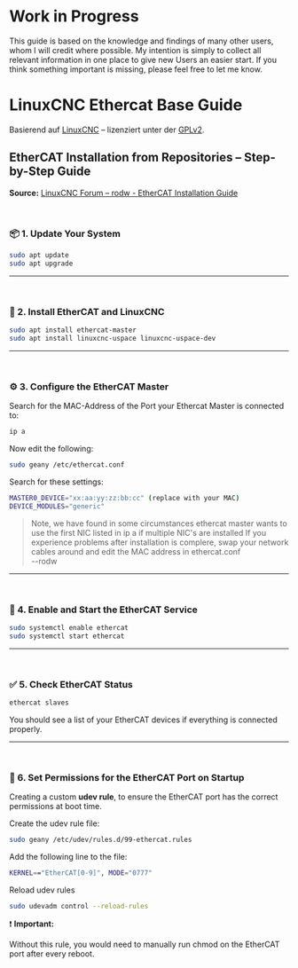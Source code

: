 # **Work in Progress**

This guide is based on the knowledge and findings of many other users, whom I will credit where possible. My intention is simply to collect all relevant information in one place to give new Users an easier start. 
If you think something important is missing, please feel free to let me know.

# LinuxCNC Ethercat Base Guide
Basierend auf [LinuxCNC](https://linuxcnc.org) – lizenziert unter der [GPLv2](https://www.gnu.org/licenses/old-licenses/gpl-2.0.html).

## EtherCAT Installation from Repositories – Step-by-Step Guide
**Source:** [LinuxCNC Forum – rodw - EtherCAT Installation Guide](https://forum.linuxcnc.org/ethercat/45336-ethercat-installation-from-repositories-how-to-step-by-step)

&nbsp;
### 📦 1. Update Your System

```bash
sudo apt update
sudo apt upgrade
```

---
&nbsp;
### 🔧 2. Install EtherCAT and LinuxCNC

```bash
sudo apt install ethercat-master
sudo apt install linuxcnc-uspace linuxcnc-uspace-dev
```

---
&nbsp;
### ⚙️ 3. Configure the EtherCAT Master

Search for the MAC-Address of the Port your Ethercat Master is connected to:
```bash
ip a
```

Now edit the following:
```bash
sudo geany /etc/ethercat.conf
```

Search for these settings:
```bash
MASTER0_DEVICE="xx:aa:yy:zz:bb:cc" (replace with your MAC)
DEVICE_MODULES="generic"
```

> Note, we have found in some circumstances ethercat master wants to use the first NIC listed in ip a if multiple NIC's are installed
If you experience problems after installation is complere, swap your network cables around and edit the MAC address in ethercat.conf\
--rodw

---
&nbsp;
### 🔌 4. Enable and Start the EtherCAT Service

```bash
sudo systemctl enable ethercat
sudo systemctl start ethercat
```

---
&nbsp;
### ✅ 5. Check EtherCAT Status

```bash
ethercat slaves
```

You should see a list of your EtherCAT devices if everything is connected properly.

---
&nbsp;
### 🔐 6. Set Permissions for the EtherCAT Port on Startup
Creating a custom **udev rule**, to ensure the EtherCAT port has the correct permissions at boot time.

Create the udev rule file:
```bash
sudo geany /etc/udev/rules.d/99-ethercat.rules
```

Add the following line to the file:
```bash
KERNEL=="EtherCAT[0-9]", MODE="0777"
```

Reload udev rules
```bash
sudo udevadm control --reload-rules
```

❗ **Important:**

Without this rule, you would need to manually run chmod on the EtherCAT port after every reboot.
